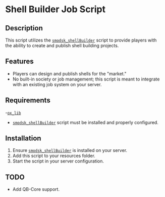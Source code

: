 # Shell Builder Job Script

## Description

This script utilizes the [`smodsk_shellBuilder`](https://smodsk.tebex.io/package/6674161) script to provide players with the ability to create and publish shell building projects.

## Features

- Players can design and publish shells for the "market."
- No built-in society or job management; this script is meant to integrate with an existing job system on your server.

## Requirements
-[`ox_lib`](https://github.com/overextended/ox_lib)
- [`smodsk_shellBuilder`](https://smodsk.tebex.io/package/6674161) script must be installed and properly configured.

## Installation

1. Ensure [`smodsk_shellBuilder`](https://smodsk.tebex.io/package/6674161) is installed on your server.
2. Add this script to your resources folder.
3. Start the script in your server configuration.


## TODO
- Add QB-Core support.
